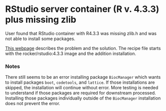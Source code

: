 # RStudio server container (R v. 4.3.3) plus missing zlib

User found that RStudio container with R4.3.3 was missing zlib.h and was not able to install some packages. 

[This webpage](https://support.bioconductor.org/p/9140767/) describes the problem and the solution. The recipe file starts with the rocker/rstudio:4.3.3 image and the addition installation. 

### Notes
There still seems to be an error installing package `BiocManager` which wants to install packages `boot`, `codetools`, and `lattice`. If those installations are skipped, the installation will continue without error. More testing is needed to understand if those packages are required for downstream processed. Installing those packages individually outside of the `BiocManager` installation does not prevent the error. 